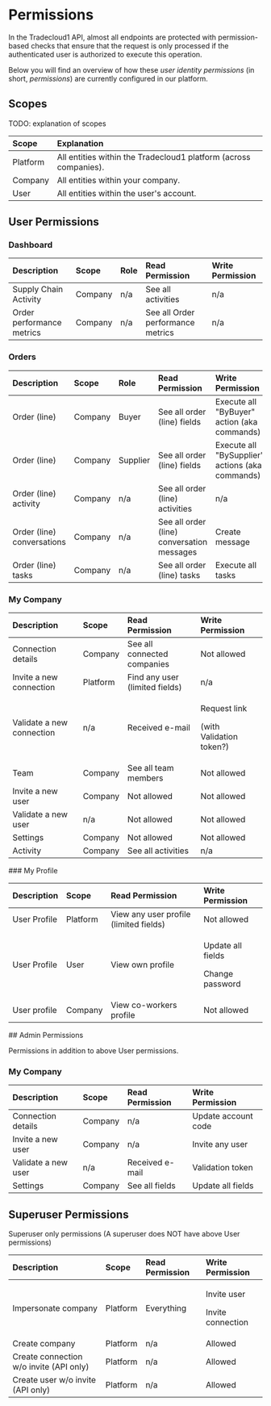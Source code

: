 # Permissions

In the Tradecloud1 API, almost all endpoints are protected with permission-based checks that ensure that the request is only processed if the authenticated user is authorized to execute this operation.

Below you will find an overview of how these _user identity permissions_ \(in short, _permissions_\) are currently configured in our platform.

## Scopes

TODO: explanation of scopes

| Scope | Explanation |
| :--- | :--- |
| Platform | All entities within the Tradecloud1 platform \(across companies\). |
| Company | All entities within your company. |
| User | All entities within the user's account. |

## User Permissions

### Dashboard

| Description | Scope | Role | Read Permission | Write Permission |
| :--- | :--- | :--- | :--- | :--- |
| Supply Chain Activity | Company | n/a | See all activities | n/a |
| Order performance metrics | Company | n/a | See all Order performance metrics | n/a |

### Orders

| Description | Scope | Role | Read Permission | Write Permission |
| :--- | :--- | :--- | :--- | :--- |
| Order \(line\) | Company | Buyer | See all order \(line\) fields | Execute all "ByBuyer" action \(aka commands\) |
| Order \(line\) | Company | Supplier | See all order \(line\) fields | Execute all "BySupplier" actions \(aka commands\) |
| Order \(line\) activity | Company | n/a | See all order \(line\) activities | n/a |
| Order \(line\) conversations | Company | n/a | See all order \(line\) conversation messages | Create message |
| Order \(line\) tasks | Company | n/a | See all order \(line\) tasks | Execute all tasks |

### My Company

<table>
  <thead>
    <tr>
      <th style="text-align:left">Description</th>
      <th style="text-align:left">Scope</th>
      <th style="text-align:left">Read Permission</th>
      <th style="text-align:left">Write Permission</th>
    </tr>
  </thead>
  <tbody>
    <tr>
      <td style="text-align:left">Connection details</td>
      <td style="text-align:left">Company</td>
      <td style="text-align:left">See all connected companies</td>
      <td style="text-align:left">Not allowed</td>
    </tr>
    <tr>
      <td style="text-align:left">Invite a new connection</td>
      <td style="text-align:left">Platform</td>
      <td style="text-align:left">Find any user (limited fields)</td>
      <td style="text-align:left">n/a</td>
    </tr>
    <tr>
      <td style="text-align:left">Validate a new connection</td>
      <td style="text-align:left">n/a</td>
      <td style="text-align:left">Received e-mail</td>
      <td style="text-align:left">
        <p>Request link</p>
        <p>(with Validation token?)</p>
      </td>
    </tr>
    <tr>
      <td style="text-align:left">Team</td>
      <td style="text-align:left">Company</td>
      <td style="text-align:left">See all team members</td>
      <td style="text-align:left">Not allowed</td>
    </tr>
    <tr>
      <td style="text-align:left">Invite a new user</td>
      <td style="text-align:left">Company</td>
      <td style="text-align:left">Not allowed</td>
      <td style="text-align:left">Not allowed</td>
    </tr>
    <tr>
      <td style="text-align:left">Validate a new user</td>
      <td style="text-align:left">n/a</td>
      <td style="text-align:left">Not allowed</td>
      <td style="text-align:left">Not allowed</td>
    </tr>
    <tr>
      <td style="text-align:left">Settings</td>
      <td style="text-align:left">Company</td>
      <td style="text-align:left">Not allowed</td>
      <td style="text-align:left">Not allowed</td>
    </tr>
    <tr>
      <td style="text-align:left">Activity</td>
      <td style="text-align:left">Company</td>
      <td style="text-align:left">See all activities</td>
      <td style="text-align:left">n/a</td>
    </tr>
  </tbody>
</table>### My Profile

<table>
  <thead>
    <tr>
      <th style="text-align:left">Description</th>
      <th style="text-align:left">Scope</th>
      <th style="text-align:left">Read Permission</th>
      <th style="text-align:left">Write Permission</th>
    </tr>
  </thead>
  <tbody>
    <tr>
      <td style="text-align:left">User Profile</td>
      <td style="text-align:left">Platform</td>
      <td style="text-align:left">View any user profile (limited fields)</td>
      <td style="text-align:left">Not allowed</td>
    </tr>
    <tr>
      <td style="text-align:left">User Profile</td>
      <td style="text-align:left">User</td>
      <td style="text-align:left">View own profile</td>
      <td style="text-align:left">
        <p>Update all fields</p>
        <p>Change password</p>
      </td>
    </tr>
    <tr>
      <td style="text-align:left">User profile</td>
      <td style="text-align:left">Company</td>
      <td style="text-align:left">View co-workers profile</td>
      <td style="text-align:left">Not allowed</td>
    </tr>
  </tbody>
</table>## Admin Permissions

Permissions in addition to above User permissions.

### My Company

| Description | Scope | Read Permission | Write Permission |
| :--- | :--- | :--- | :--- |
| Connection details | Company | n/a | Update account code |
| Invite a new user | Company | n/a | Invite any user |
| Validate a new user | n/a | Received e-mail | Validation token |
| Settings | Company | See all fields | Update all fields |

## Superuser Permissions

Superuser only permissions \(A superuser does NOT have above User permissions\)

<table>
  <thead>
    <tr>
      <th style="text-align:left">Description</th>
      <th style="text-align:left">Scope</th>
      <th style="text-align:left">Read Permission</th>
      <th style="text-align:left">Write Permission</th>
    </tr>
  </thead>
  <tbody>
    <tr>
      <td style="text-align:left">Impersonate company</td>
      <td style="text-align:left">Platform</td>
      <td style="text-align:left">Everything</td>
      <td style="text-align:left">
        <p>Invite user</p>
        <p>Invite connection</p>
      </td>
    </tr>
    <tr>
      <td style="text-align:left">Create company</td>
      <td style="text-align:left">Platform</td>
      <td style="text-align:left">n/a</td>
      <td style="text-align:left">Allowed</td>
    </tr>
    <tr>
      <td style="text-align:left">Create connection w/o invite (API only)</td>
      <td style="text-align:left">Platform</td>
      <td style="text-align:left">n/a</td>
      <td style="text-align:left">Allowed</td>
    </tr>
    <tr>
      <td style="text-align:left">Create user w/o invite (API only)</td>
      <td style="text-align:left">Platform</td>
      <td style="text-align:left">n/a</td>
      <td style="text-align:left">Allowed</td>
    </tr>
  </tbody>
</table>

